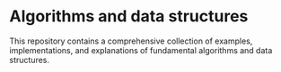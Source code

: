 # Algorithms and data structures
This repository contains a comprehensive collection of examples, implementations, and explanations of fundamental algorithms and data structures.

